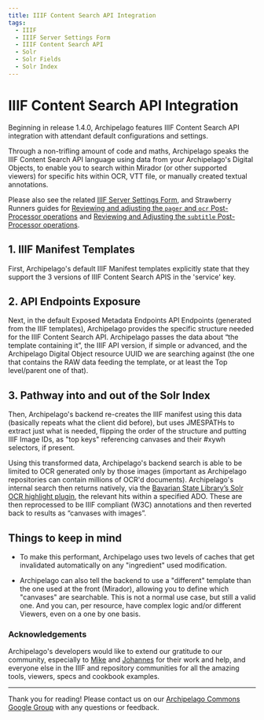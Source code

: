 ```yaml
---
title: IIIF Content Search API Integration
tags:
  - IIIF
  - IIIF Server Settings Form
  - IIIF Content Search API
  - Solr
  - Solr Fields
  - Solr Index
---
```


# IIIF Content Search API Integration

Beginning in release 1.4.0, Archipelago features IIIF Content Search API integration with attendant default configurations and settings.

Through a non-trifling amount of code and maths, Archipelago speaks the IIIF Content Search API language using data from your Archipelago's Digital Objects, to enable you to search within Mirador (or other supported viewers) for specific hits within OCR, VTT file, or manually created textual annotations. 

Please also see the related [IIIF Server Settings Form](iiif_server_settings.md), and Strawberry Runners guides for [Reviewing and adjusting the `pager` and `ocr` Post-Processor operations](strawberryrunners_pager_ocr.md) and [Reviewing and Adjusting the `subtitle` Post-Processor operations](strawberryrunners_subtitle.md).

## 1. IIIF Manifest Templates

First, Archipelago's default IIIF Manifest templates explicitly state that they support the 3 versions of IIIF Content Search APIS in the 'service' key.

## 2. API Endpoints Exposure

Next, in the default Exposed Metadata Endpoints API Endpoints (generated from the IIIF templates), Archipelago provides the specific structure needed for the IIIF Content Search API. Archipelago passes the data about “the template containing it”, the IIIF API version, if simple or advanced, and the Archipelago Digital Object resource UUID we are searching against (the one that contains the RAW data feeding the template, or at least the Top level/parent one of that).

## 3. Pathway into and out of the Solr Index

Then, Archipelago's backend re-creates the IIIF manifest using this data (basically repeats what the client did before), but uses JMESPATHs to extract just what is needed, flipping the order of the structure and putting IIIF Image IDs, as "top keys" referencing canvases and their #xywh selectors, if present.

Using this transformed data, Archipelago's backend search is able to be limited to OCR generated only by those images (important as Archipelago repositories can contain millions of OCR'd documents). Archipelago's internal search then returns natively, via the [Bavarian State Library’s Solr OCR highlight plugin](https://github.com/dbmdz/solr-ocrhighlighting/), the relevant hits within a specified ADO. These are then reprocessed to be IIIF compliant (W3C) annotations and then reverted back to results as “canvases with images”.

## Things to keep in mind

- To make this performant, Archipelago uses two levels of caches that get invalidated automatically on any "ingredient" used modification.

- Archipelago can also tell the backend to use a "different" template than the one used at the front (Mirador), allowing you to define which "canvases" are searchable. This is not a normal use case, but still a valid one. And you can, per resource, have complex logic and/or different Viewers, even on a one by one basis.

### Acknowledgements

Archipelago's developers would like to extend our gratitude to our community, especially to [Mike](https://github.com/digitaldogsbody) and [Johannes](https://github.com/jbaiter) for their work and help, and everyone else in the IIIF and repository communities for all the amazing tools, viewers, specs and cookbook examples.

___

Thank you for reading! Please contact us on our [Archipelago Commons Google Group](https://groups.google.com/forum/#!forum/archipelago-commons) with any questions or feedback.

